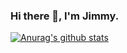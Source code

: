 ### Hi there 👋, I'm Jimmy.

[![Anurag's github stats](https://github-readme-stats.vercel.app/api?username=xiguanTw)](https://github.com/anuraghazra/github-readme-stats)

<!--
**xiguanTw/xiguanTw** is a ✨ _special_ ✨ repository because its `README.md` (this file) appears on your GitHub profile.


Here are some ideas to get you started:

- 🔭 I’m currently working on ...
- 🌱 I’m currently learning ...
- 👯 I’m looking to collaborate on ...
- 🤔 I’m looking for help with ...
- 💬 Ask me about ...
- 📫 How to reach me: ...
- 😄 Pronouns: ...
- ⚡ Fun fact: ...
-->
